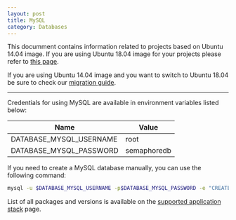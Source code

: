 ```yaml
---
layout: post
title: MySQL
category: Databases
---
```


This documment contains information related to projects based on Ubuntu 14.04 image. 
If you are using Ubuntu 18.04 image for your projects please refer to [this page](https://semaphoreci.com/docs/ubuntu-1804.html). 

If you are using Ubuntu 14.04 image and you want to switch to Ubuntu 18.04 be sure to check our [migration guide](URL).
___

Credentials for using MySQL are available in environment variables listed below:

<table class="table table-striped table-bordered">
  <thead>
    <tr>
      <th>Name</th>
      <th>Value</th>
    </tr>
  </thead>
  <tbody>
    <tr>
      <td>DATABASE_MYSQL_USERNAME</td>
      <td>root</td>
    </tr>
    <tr>
      <td>DATABASE_MYSQL_PASSWORD</td>
      <td>semaphoredb</td>
    </tr>
  </tbody>
</table>

If you need to create a MySQL database manually, you can use the following
command:

```bash
mysql -u $DATABASE_MYSQL_USERNAME -p$DATABASE_MYSQL_PASSWORD -e "CREATE DATABASE IF NOT EXISTS test_db;"
```

List of all packages and versions is available on the [supported application stack](/docs/supported-stack.html) page.
